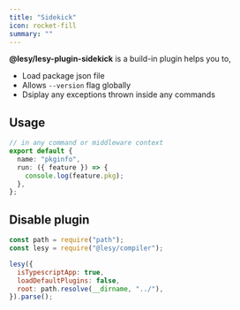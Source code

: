 ```yaml
---
title: "Sidekick"
icon: rocket-fill
summary: ""
---
```


**@lesy/lesy-plugin-sidekick** is a build-in plugin helps you to,

- Load package json file
- Allows `--version` flag globally
- Dsiplay any exceptions thrown inside any commands

## Usage

```typescript
// in any command or middleware context
export default {
  name: "pkginfo",
  run: ({ feature }) => {
    console.log(feature.pkg);
  },
};
```

## Disable plugin

```js
const path = require("path");
const lesy = require("@lesy/compiler");

lesy({
  isTypescriptApp: true,
  loadDefaultPlugins: false,
  root: path.resolve(__dirname, "../"),
}).parse();
```

